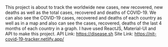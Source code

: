 This project is about to track the worldwide new cases, new recovered, new deaths as well as the total cases, recovered and deaths of COVID-19.
We can also see the COVID-19 cases, recovered and deaths of each country as well as in a map and also can see the cases, recovered, deaths of the last 4 months of each country in a graph. I have used ReactJS, Material-UI and API to make this project.
API Link: https://disease.sh
Site Link: https://nit-covid-19-tracker.netlify.app/
